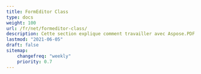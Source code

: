 ```yaml
---
title: FormEditor Class
type: docs
weight: 100
url: /fr/net/formeditor-class/
description: Cette section explique comment travailler avec Aspose.PDF Facades en utilisant la classe FormEditor.
lastmod: "2021-06-05"
draft: false
sitemap:
    changefreq: "weekly"
    priority: 0.7
---
```

```